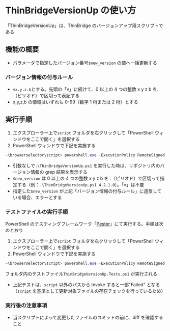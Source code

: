 # ThinBridgeVersionUp の使い方

「ThinBridgeVersionUp」は、ThinBridge のバージョンアップ用スクリプトである

## 機能の概要

- パラメータで指定したバージョン番号`$new_version` の値へ一括更新する

### バージョン情報の付与ルール

- `vx.y.z.b`とする。先頭の「v」に続けて、0 以上の 4 つの整数 x y z b を.（ピリオド）で区切って表記する
- x,y,z,b の値域はいずれも 0-99（数字 1 桁または 2 桁）とする

## 実行手順

1. エクスプローラー上で`script` フォルダを右クリックして「PowerShell ウィンドウをここで開く」を選択する
2. PowerShell ウィンドウで下記を実施する

```PowerShell
~\browserselector\script> powershell.exe -ExecutionPolicy RemoteSigned -file .\ThinBridgeVersionUp.ps1 [$new_version]
```

- 引数なしで`.\ThinBridgeVersionUp.ps1` を実行した時は、リポジトリ内のバージョン情報の grep 結果を表示する
- `$new_version` は 0 以上の 4 つの整数 x y z b を .（ピリオド）で区切って指定する（例：`.\ThinBridgeVersionUp.ps1 4.2.1.0`）。「v」は不要
- 指定した`$new_version` が上記「バージョン情報の付与ルール」に違反している場合、エラーとする

### テストファイルの実行手順

PowerShell のテスティングフレームワーク「[Pester](https://pester.dev/)」にて実行する。手順は次のとおり

1. エクスプローラー上で`script` フォルダを右クリックして「PowerShell ウィンドウをここで開く」を選択する
2. PowerShell ウィンドウで下記を実施する

```PowerShell
~\browserselector\script> powershell.exe -ExecutionPolicy RemoteSigned Invoke-Pester
```

フォルダ内のテストファイル`ThinBridgeVersionUp.Tests.ps1` が実行される

- 上記テストは、`script` 以外のパスから Invoke すると一部"Failed" となる（`script` を基準として更新対象ファイルの存在チェックを行っているため）

### 実行後の注意事項

- 当スクリプトによって変更したファイルのコミットの前に、diff を確認すること
